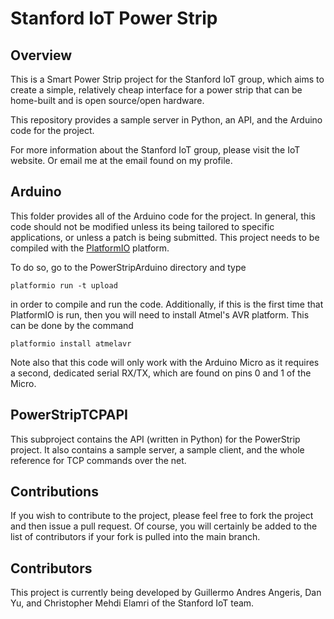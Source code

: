 # Stanford IoT Power Strip

## Overview

This is a Smart Power Strip project for the Stanford IoT group, which aims to create a simple, relatively cheap interface for a power strip that can be home-built and is open source/open hardware.

This repository provides a sample server in Python, an API, and the Arduino
code for the project.

For more information about the Stanford IoT group, please visit the IoT website. Or email me at the email found on my profile.

## Arduino

This folder provides all of the Arduino code for the project. In general, this code should not be modified unless its being tailored to specific applications, or unless a patch is being submitted. This project needs to be compiled with the [PlatformIO](http://platformio.org/) platform.

To do so, go to the PowerStripArduino directory and type

    platformio run -t upload

in order to compile and run the code. Additionally, if this is the first time that PlatformIO is run, then you will need to install Atmel's AVR platform. This can be done by the command

    platformio install atmelavr

Note also that this code will only work with the Arduino Micro as it requires a second, dedicated serial RX/TX, which are found on pins 0 and 1 of the Micro.

## PowerStripTCPAPI 

This subproject contains the API (written in Python) for the PowerStrip project. It also contains a sample server, a sample client, and the whole reference for TCP commands over the net.

## Contributions
If you wish to contribute to the project, please feel free to fork the project and then issue a pull request. Of course, you will certainly be added to the list of contributors if your fork is pulled into the main branch.

## Contributors
This project is currently being developed by Guillermo Andres Angeris, Dan Yu, and Christopher Mehdi Elamri of the Stanford IoT team.

